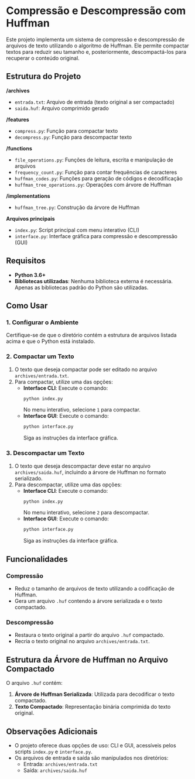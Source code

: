 # Compressão e Descompressão com Huffman

Este projeto implementa um sistema de compressão e descompressão de arquivos de texto utilizando o algoritmo de Huffman. Ele permite compactar textos para reduzir seu tamanho e, posteriormente, descompactá-los para recuperar o conteúdo original.

## Estrutura do Projeto

**/archives**

- `entrada.txt`: Arquivo de entrada (texto original a ser compactado)
- `saida.huf`: Arquivo comprimido gerado

**/features**

- `compress.py`: Função para compactar texto
- `decompress.py`: Função para descompactar texto

**/functions**

- `file_operations.py`: Funções de leitura, escrita e manipulação de arquivos
- `frequency_count.py`: Função para contar frequências de caracteres
- `huffman_codes.py`: Funções para geração de códigos e decodificação
- `huffman_tree_operations.py`: Operações com árvore de Huffman

**/implementations**

- `huffman_tree.py`: Construção da árvore de Huffman

**Arquivos principais**

- `index.py`: Script principal com menu interativo (CLI)
- `interface.py`: Interface gráfica para compressão e descompressão (GUI)

## Requisitos

- **Python 3.6+**
- **Bibliotecas utilizadas**: Nenhuma biblioteca externa é necessária. Apenas as bibliotecas padrão do Python são utilizadas.

## Como Usar

### 1. Configurar o Ambiente
Certifique-se de que o diretório contém a estrutura de arquivos listada acima e que o Python está instalado.

### 2. Compactar um Texto
1. O texto que deseja compactar pode ser editado no arquivo `archives/entrada.txt`.
2. Para compactar, utilize uma das opções:
   - **Interface CLI**: Execute o comando:
     ```bash
     python index.py
     ```
     No menu interativo, selecione `1` para compactar.
   - **Interface GUI**: Execute o comando:
     ```bash
     python interface.py
     ```
     Siga as instruções da interface gráfica.

### 3. Descompactar um Texto
1. O texto que deseja descompactar deve estar no arquivo `archives/saida.huf`, incluindo a árvore de Huffman no formato serializado.
2. Para descompactar, utilize uma das opções:
   - **Interface CLI**: Execute o comando:
     ```bash
     python index.py
     ```
     No menu interativo, selecione `2` para descompactar.
   - **Interface GUI**: Execute o comando:
     ```bash
     python interface.py
     ```
     Siga as instruções da interface gráfica.

## Funcionalidades

### Compressão
- Reduz o tamanho de arquivos de texto utilizando a codificação de Huffman.
- Gera um arquivo `.huf` contendo a árvore serializada e o texto compactado.

### Descompressão
- Restaura o texto original a partir do arquivo `.huf` compactado.
- Recria o texto original no arquivo `archives/entrada.txt`.

## Estrutura da Árvore de Huffman no Arquivo Compactado
O arquivo `.huf` contém:
1. **Árvore de Huffman Serializada**: Utilizada para decodificar o texto compactado.
2. **Texto Compactado**: Representação binária comprimida do texto original.

## Observações Adicionais
- O projeto oferece duas opções de uso: CLI e GUI, acessíveis pelos scripts `index.py` e `interface.py`.
- Os arquivos de entrada e saída são manipulados nos diretórios:
  - Entrada: `archives/entrada.txt`
  - Saída: `archives/saida.huf`
